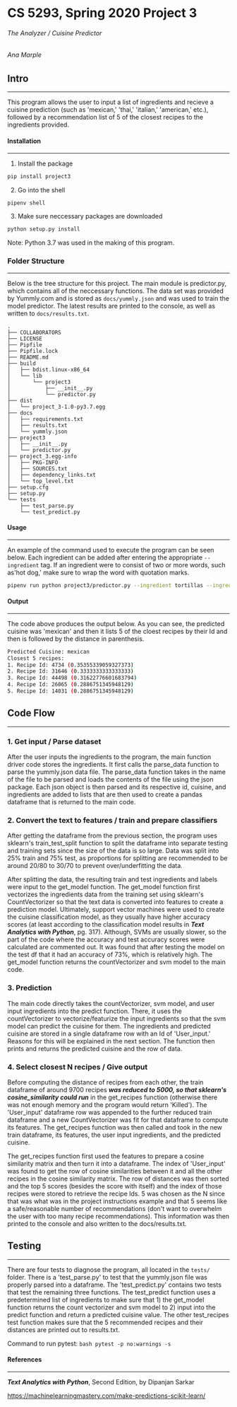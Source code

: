 # CS 5293, Spring 2020 Project 3

###### The Analyzer / Cuisine Predictor

###### Ana Marple

## Intro
-----------
This program allows the user to input a list of ingredients and recieve a cuisine prediction (such as 'mexican,' 'thai,' 'italian,' 'american,' etc.), followed by a recommendation list of 5 of the closest recipes to the ingredients provided. 

#### Installation
----------------
1. Install the package
```bash
pip install project3
```
2. Go into the shell
```bash
pipenv shell
```
3. Make sure neccessary packages are downloaded
```bash
python setup.py install
```
Note: Python 3.7 was used in the making of this program.

### Folder Structure
----------------------
Below is the tree structure for this project. The main module is predictor.py, which contains all of the neccessary functions. The data set was provided by Yummly.com and is stored as ```docs/yummly.json``` and was used to train the model predictor. The latest results are printed to the console, as well as written to ```docs/results.txt```.

```
.
├── COLLABORATORS
├── LICENSE
├── Pipfile
├── Pipfile.lock
├── README.md
├── build
│   ├── bdist.linux-x86_64
│   └── lib
│       └── project3
│           ├── __init__.py
│           └── predictor.py
├── dist
│   └── project_3-1.0-py3.7.egg
├── docs
│   ├── requirements.txt
│   ├── results.txt
│   └── yummly.json
├── project3
│   ├── __init__.py
│   └── predictor.py
├── project_3.egg-info
│   ├── PKG-INFO
│   ├── SOURCES.txt
│   ├── dependency_links.txt
│   └── top_level.txt
├── setup.cfg
├── setup.py
└── tests
    ├── test_parse.py
    └── test_predict.py

```

#### Usage
------------
An example of the command used to execute the program can be seen below. Each ingredient can be added after entering the appropriate ```--ingredient``` tag. If an ingredient were to consist of two or more words, such as'hot dog,' make sure to wrap the word with quotation marks.

```bash
pipenv run python project3/predictor.py --ingredient tortillas --ingredient tacos --ingredient rice --ingredient 'guacamole'
```

#### Output
------------
The code above produces the output below. As you can see, the predicted cuisine was 'mexican' and then it lists 5 of the cloest recipes by their Id and then is followed by the distance in parenthesis.

```bash
Predicted Cuisine: mexican
Closest 5 recipes: 
1. Recipe Id: 4734 (0.35355339059327373)
2. Recipe Id: 31646 (0.3333333333333333)
3. Recipe Id: 44498 (0.31622776601683794)
4. Recipe Id: 26065 (0.2886751345948129)
5. Recipe Id: 14031 (0.2886751345948129)
```

## Code Flow
-------------------

### 1. Get input / Parse dataset
After the user inputs the ingredients to the program, the main function driver code stores the ingredients. It first calls the parse_data function to parse the yummly.json data file. The parse_data function takes in the name of the file to be parsed and loads the contents of the file using the json package. Each json object is then parsed and its respective id, cuisine, and ingredients are added to lists that are then used to create a pandas dataframe that is returned to the main code.

### 2. Convert the text to features / train and prepare classifiers
After getting the dataframe from the previous section, the program uses sklearn's train_test_split function to split the dataframe into separate testing and training sets since the size of the data is so large. Data was split into 25% train and 75% test, as proportions for splitting are recommended to be around 20/80 to 30/70 to prevent over/underfitting the data.

After splitting the data, the resulting train and test ingredients and labels were input to the get_model function. The get_model function first vectorizes the ingredients data from the training set using sklearn's CountVectorizer so that the text data is converted into features to create a prediction model. Ultimately, support vector machines were used to create the cuisine classification model, as they usually have higher accuracy scores (at least according to the classification model results in ***Text Analytics with Python***, pg. 317). Although, SVMs are usually slower, so the part of the code where the accuracy and test accuracy scores were calculated are commented out. It was found that after testing the model on the test df that it had an accuracy of 73%, which is relatively high. The get_model function returns the countVectorizer and svm model to the main code.

### 3. Prediction
The main code directly takes the countVectorizer, svm model, and user input ingredients into the predict function. There, it uses the countVectorizer to vectorize/featurize the input ingredients so that the svm model can predict the cuisine for them. The ingredients and predicted cuisine are stored in a single dataframe row with an Id of 'User_input.' Reasons for this will be explained in the next section. The function then prints and returns the predicted cuisine and the row of data.

### 4. Select closest N recipes / Give output
Before computing the distance of recipes from each other, the train dataframe of around 9700 recipes ***was reduced to 5000, so that sklearn's cosine_similarity could run*** in the get_recipes function (otherwise there was not enough memory and the program would return 'Killed'). The 'User_input' dataframe row was appended to the further reduced train dataframe and a new CountVectorizer was fit for that dataframe to compute its features. The get_recipes function was then called and took in the new train dataframe, its features, the user input ingredients, and the predicted cuisine. 

The get_recipes function first used the features to prepare a cosine similarity matrix and then turn it into a dataframe. The index of 'User_input' was found to get the row of cosine similarities between it and all the other recipes in the cosine similarity matrix. The row of distances was then sorted and the top 5 scores (besides the score with itself) and the index of those recipes were stored to retrieve the recipe Ids. 5 was chosen as the N since that was what was in the project instructions example and that 5 seems like a safe/reasonable number of recommendations (don't want to overwhelm the user with too many recipe recommendations). This information was then printed to the console and also written to the docs/results.txt. 

## Testing
------------
There are four tests to diagnose the program, all located in the ```tests/``` folder. There is a 'test_parse.py' to test that the yummly.json file was properly parsed into a dataframe. The 'test_predict.py' contains two tests that test the remaining three functions. The test_predict function uses a predetermined list of ingredients to make sure that 1) the get_model function returns the count vectorizer and svm model to 2) input into the predict function and return a predicted cuisine value. The other test_recipes test function makes sure that the 5 recommended recipes and their distances are printed out to results.txt.

Command to run pytest:
```bash pytest -p no:warnings -s```


#### References
------
***Text Analytics with Python***, Second Edition, by Dipanjan Sarkar

https://machinelearningmastery.com/make-predictions-scikit-learn/
